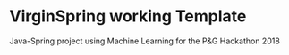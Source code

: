 # VirginSpring working Template
Java-Spring project using Machine Learning for the P&G Hackathon 2018
